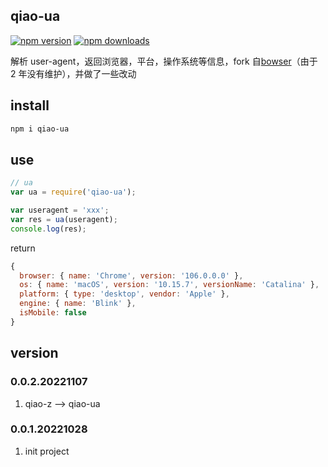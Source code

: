## qiao-ua

[![npm version](https://img.shields.io/npm/v/qiao-ua.svg?style=flat-square)](https://www.npmjs.org/package/qiao-ua)
[![npm downloads](https://img.shields.io/npm/dm/qiao-ua.svg?style=flat-square)](https://npm-stat.com/charts.html?package=qiao-ua)

解析 user-agent，返回浏览器，平台，操作系统等信息，fork 自[bowser](https://www.npmjs.com/package/bowser)（由于 2 年没有维护），并做了一些改动

## install

```bash
npm i qiao-ua
```

## use

```javascript
// ua
var ua = require('qiao-ua');

var useragent = 'xxx';
var res = ua(useragent);
console.log(res);
```

return

```javascript
{
  browser: { name: 'Chrome', version: '106.0.0.0' },
  os: { name: 'macOS', version: '10.15.7', versionName: 'Catalina' },
  platform: { type: 'desktop', vendor: 'Apple' },
  engine: { name: 'Blink' },
  isMobile: false
}
```

## version

### 0.0.2.20221107

1. qiao-z --> qiao-ua

### 0.0.1.20221028

1. init project
